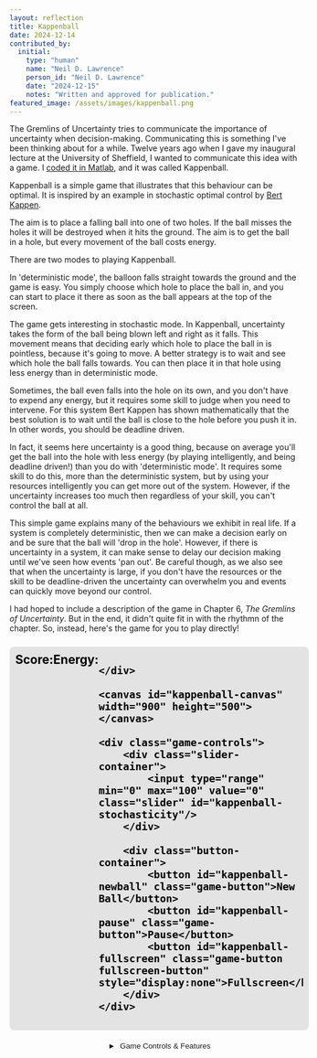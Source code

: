 ```yaml
---
layout: reflection
title: Kappenball
date: 2024-12-14
contributed_by:
  initial:
    type: "human"
    name: "Neil D. Lawrence"
    person_id: "Neil D. Lawrence"
    date: "2024-12-15"
    notes: "Written and approved for publication."
featured_image: /assets/images/kappenball.png
---
```


<!-- style for kappenball canvas-->
<style>
:root {
    /* Ground: Using a darker variant of your secondary cyan color for better contrast */
    --kappenball-ground: rgba(76, 201, 240, 0.8);  /* Based on secondary: #4cc9f0 */
    
    /* Pin: Using your accent magenta */
    --kappenball-pin: rgba(247, 37, 133, 0.8);     /* Based on accent: #f72585 */
    
    /* Ball: Using a variant of your footer text color */
    --kappenball-ball: rgba(224, 224, 224, 0.8);   /* Based on footer.text: #e0e0e0 */
    
    /* Membrane: Using the same color as ground for consistency */
    --kappenball-membrane: rgba(76, 201, 240, 0.8); /* Matches ground color */
    
    /* Hot: Using your accent magenta */
    --kappenball-hot: rgba(247, 37, 133, 0.8);     /* Based on accent: #f72585 */
    
    /* Cold: Using your secondary cyan */
    --kappenball-cold: rgba(76, 201, 240, 0.8);    /* Based on secondary: #4cc9f0 */
}
.game-container {
    width: 100%;
    max-width: 900px;
    margin: 0 auto;
    padding: 10px;
    display: flex;
    flex-direction: column;
    align-items: center;
}

.game-container.fullscreen {
    max-width: none;
    height: 100vh;
    display: flex;
    flex-direction: column;
    padding: 20px;
    position: relative;
    justify-content: flex-start;
    background: rgba(0, 0, 0, 0.8); /* Dark background in fullscreen */
}

#kappenball-canvas {
    width: 100%;
    height: auto;
    max-width: 900px;
    max-height: 500px;
    display: block;
    margin: 20px auto;
}

.fullscreen #kappenball-canvas {
    max-width: none;
    max-height: none;
    flex: 1;
    margin: 20px 0;
    position: relative;
}

.game-controls {
    width: 100%;
    display: flex;
    flex-direction: column;
    gap: 10px;
    margin: 10px 0;
    max-width: 900px;
    position: relative;
    z-index: 1000;
    background: rgba(255, 255, 255, 0.9);
    padding: 10px;
    border-radius: 8px;
}

.fullscreen .game-controls {
    background: rgba(255, 255, 255, 0.95); /* More opaque in fullscreen */
    box-shadow: 0 0 10px rgba(0, 0, 0, 0.3); /* Add shadow for better visibility */
    position: fixed;
    bottom: 20px;
    left: 50%;
    transform: translateX(-50%);
}

.score-display {
    display: flex;
    justify-content: space-between;
    width: 100%;
    margin-bottom: 10px;
    max-width: 900px;
    font-size: 1.5em;
    font-weight: bold;
    padding: 10px;
    background: rgba(0,0,0,0.1);
    border-radius: 8px;
    color: #000000;
}

.fullscreen .score-display {
    background: rgba(255, 255, 255, 0.95); /* More visible background */
    color: #000000; /* Keep dark text for better contrast */
    box-shadow: 0 0 10px rgba(0, 0, 0, 0.3);
}

.slider-container {
    width: 100%;
}

#kappenball-stochasticity {
    width: 100%;
}

.button-container {
    display: flex;
    gap: 10px;
    flex-wrap: wrap;
    justify-content: center;
}

.game-button {
    padding: 10px 20px;
    background-color: #2563eb;
    color: white;
    border: none;
    border-radius: 6px;
    cursor: pointer;
    transition: background-color 0.3s;
}

.fullscreen .game-button {
    background-color: #3b82f6; /* Brighter blue in fullscreen */
    box-shadow: 0 2px 4px rgba(0, 0, 0, 0.2);
}

.game-button:hover {
    background-color: #1d4ed8;
}

.instructions-toggle {
    width: 100%;
    text-align: left;
    padding: 10px;
    background: none;
    border: none;
    color: inherit;
    cursor: pointer;
    display: flex;
    align-items: center;
    gap: 8px;
}

.instructions-toggle::before {
    content: "►";
    display: inline-block;
    transition: transform 0.3s;
}

.instructions-toggle.active::before {
    transform: rotate(90deg);
}

.instructions-content {
    display: none;
    padding: 15px;
    border-left: 2px solid #2563eb;
    margin-left: 20px;
}

.instructions-content.active {
    display: block;
}

/* Media Queries */
@media (max-width: 768px) {
    .game-container {
        padding: 5px;
    }
    
    #kappenball-canvas {
        touch-action: none;
    }
}

@media (min-width: 768px) {
    .fullscreen-button {
        display: block;
    }
}
</style>

The Gremlins of Uncertainty tries to communicate the importance of uncertainty when decision-making. Communicating this is something I've been thinking about for a while. Twelve years ago when I gave my inaugural lecture at the University of Sheffield, I wanted to communicate this idea with a game. I [coded it in Matlab](https://github.com/lawrennd/kappenball), and it was called Kappenball.

Kappenball is a simple game that illustrates that this behaviour can be optimal. It is inspired by an example in stochastic optimal control by [Bert Kappen](https://www.snn.ru.nl/~bertk/). 

The aim is to place a falling ball into one of two holes. If the ball misses the holes it will be destroyed when it hits the ground. The aim is to get the ball in a hole, but every movement of the ball costs energy.

There are two modes to playing Kappenball. 

In 'deterministic mode', the balloon falls straight towards the ground and the game is easy. You simply choose which hole to place the ball in, and you can start to place it there as soon as the ball appears at the top of the screen. 

The game gets interesting in stochastic mode. In Kappenball, uncertainty takes the form of the ball being blown left and right as it falls. This movement means that deciding early which hole to place the ball in is pointless, because it's going to move. A better strategy is to wait and see which hole the ball falls towards. You can then place it in that hole using less energy than in deterministic mode. 

Sometimes, the ball even falls into the hole on its own, and you don't have to expend any energy, but it requires some skill to judge when you need to intervene. For this system Bert Kappen has shown mathematically that the best solution is to wait until the ball is close to the hole before you push it in. In other words, you should be deadline driven.

In fact, it seems here uncertainty is a good thing, because on average you'll get the ball into the hole with less energy (by playing intelligently, and being deadline driven!) than you do with 'deterministic mode'. It requires some skill to do this, more than the deterministic system, but by using your resources intelligently you can get more out of the system. However, if the uncertainty increases too much then regardless of your skill, you can't control the ball at all.

This simple game explains many of the behaviours we exhibit in real life. If a system is completely deterministic, then we can make a decision early on and be sure that the ball will 'drop in the hole'. However, if there is uncertainty in a system, it can make sense to delay our decision making until we've seen how events 'pan out'. Be careful though, as we also see that when the uncertainty is large, if you don't have the resources or the skill to be deadline-driven the uncertainty can overwhelm you and events can quickly move beyond our control.

I had hoped to include a description of the game in Chapter 6, *The Gremlins of Uncertainty*. But in the end, it didn't quite fit in with the rhythmn of the chapter. So, instead, here's the game for you to play directly!
<output id="kappenball-count"></output>
<div class="game-container">
    <div class="score-display">
        <span>Score: <output id="kappenball-score"></output></span>
        <span>Energy: <output id="kappenball-energy"></output></span>
        
    </div>
    
    <canvas id="kappenball-canvas" width="900" height="500"></canvas>
    
    <div class="game-controls">
        <div class="slider-container">
            <input type="range" min="0" max="100" value="0" class="slider" id="kappenball-stochasticity"/>
        </div>
        
        <div class="button-container">
            <button id="kappenball-newball" class="game-button">New Ball</button>
            <button id="kappenball-pause" class="game-button">Pause</button>
            <button id="kappenball-fullscreen" class="game-button fullscreen-button" style="display:none">Fullscreen</button>
        </div>
    </div>
    
</div>
<div class="instructions-container">
    <button class="instructions-toggle">Game Controls & Features</button>
    <div class="instructions-content">
        <h3>Tap Controls</h3>
        <ul>
            <li>Tap left side: Push ball right</li>
            <li>Tap right side: Push ball left</li>
        </ul>

        <h3>Game Instructions</h3>

        <p>Try the game first with low stochasticity. Then you can simply place the ball over a hole and let it drop through. This leads to the idea of "don't put off until tomorrow what you can do today". But try it with the stochasticity slider placed up, now you are best off delaying and seeing which hole the ball falls towards. This provides a mathematical justification for procrastination.</p>
        
        <h3>Advanced Controls</h3>
        <ul>
            <li><strong>Movement:</strong> Arrow Keys or WASD</li>
            <li><strong>Pause/Unpause:</strong> P or Spacebar</li>
            <li><strong>Reset Game:</strong> R</li>
            <li><strong>Random Ball:</strong> C</li>
            <li><strong>Random Atomic Eye:</strong>Shift C</li>
        </ul>

    </div>
</div>

<script src="/assets/js/ballworld.js"></script>
<script src="/assets/js/kappenball.js"></script>
<script>
// Add fullscreen functionality
document.addEventListener('DOMContentLoaded', function() {
    const fullscreenButton = document.getElementById('kappenball-fullscreen');
    const gameContainer = document.querySelector('.game-container');
    const instructionsToggle = document.querySelector('.instructions-toggle');
    const instructionsContent = document.querySelector('.instructions-content');
    
    // Instructions toggle functionality
    instructionsToggle.addEventListener('click', function() {
        instructionsContent.classList.toggle('active');
        instructionsToggle.classList.toggle('active');
    });
    
    // Only show fullscreen button if the API is supported
    if (document.fullscreenEnabled || 
        document.webkitFullscreenEnabled || 
        document.mozFullScreenEnabled ||
        document.msFullscreenEnabled) {
        
        fullscreenButton.style.display = 'block';
        
        fullscreenButton.addEventListener('click', function() {
            if (!document.fullscreenElement) {
                if (gameContainer.requestFullscreen) {
                    gameContainer.requestFullscreen();
                } else if (gameContainer.webkitRequestFullscreen) {
                    gameContainer.webkitRequestFullscreen();
                } else if (gameContainer.mozRequestFullScreen) {
                    gameContainer.mozRequestFullScreen();
                } else if (gameContainer.msRequestFullscreen) {
                    gameContainer.msRequestFullscreen();
                }
                gameContainer.classList.add('fullscreen');
            } else {
                if (document.exitFullscreen) {
                    document.exitFullscreen();
                } else if (document.webkitExitFullscreen) {
                    document.webkitExitFullscreen();
                } else if (document.mozCancelFullScreen) {
                    document.mozCancelFullScreen();
                } else if (document.msExitFullscreen) {
                    document.msExitFullscreen();
                }
                gameContainer.classList.remove('fullscreen');
            }
        });

        // Handle fullscreen change events
        document.addEventListener('fullscreenchange', handleFullscreenChange);
        document.addEventListener('webkitfullscreenchange', handleFullscreenChange);
        document.addEventListener('mozfullscreenchange', handleFullscreenChange);
        document.addEventListener('MSFullscreenChange', handleFullscreenChange);

        function handleFullscreenChange() {
            if (!document.fullscreenElement && 
                !document.webkitFullscreenElement && 
                !document.mozFullScreenElement && 
                !document.msFullscreenElement) {
                gameContainer.classList.remove('fullscreen');
            }
        }
    }
    
    // Adjust canvas size based on device and fullscreen state
    function resizeCanvas() {
        const canvas = document.getElementById('kappenball-canvas');
        const container = canvas.parentElement;
        const containerWidth = container.clientWidth;
        
        if (container.classList.contains('fullscreen')) {
            const containerHeight = container.clientHeight;
            const availableHeight = containerHeight - 150; // Account for controls
            const aspectRatio = 900/500;
            
            // Calculate dimensions that maintain aspect ratio and fit the container
            let width = containerWidth;
            let height = width / aspectRatio;
            
            if (height > availableHeight) {
                height = availableHeight;
                width = height * aspectRatio;
            }
            
            canvas.style.width = width + 'px';
            canvas.style.height = height + 'px';
        } else {
            // Normal mode
            const aspectRatio = 900/500;
            const height = containerWidth / aspectRatio;
            
            canvas.style.width = containerWidth + 'px';
            canvas.style.height = height + 'px';
        }
    }
    
    // Call on load and resize
    resizeCanvas();
    window.addEventListener('resize', resizeCanvas);
});
</script>
